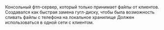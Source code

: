 Консольный фтп-сервер, который только принимает файлы от клиентов.
Создавался как быстрая замена гугл-диску, чтобы была возможность сливать файлы с телефона на локальное хранилище
Должен использоваться в одной сети с клиентом. 
